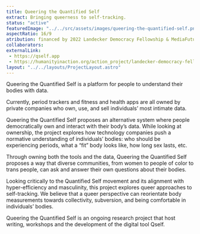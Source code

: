 ```yaml
---
title: Queering the Quantified Self
extract: Bringing queerness to self-tracking.
status: "active"
featuredImage: "../../src/assets/images/queering-the-quantified-self.png"
aspectRatio: 16/9
atribution: financed by 2022 Landecker Democracy Fellowship & MediaFutures
collaborators: 
externalLink:
 - https://qself.app
 - https://humanityinaction.org/action_project/landecker-democracy-fellowship-queering-the-quantified-self/
layout: "../../layouts/ProjectLayout.astro"
---
```


Queering the Quantified Self is a platform for people to understand their bodies with data.

Currently, period trackers and fitness and health apps are all owned by private companies who own, use, and sell individuals’ most intimate data.

Queering the Quantified Self proposes an alternative system where people democratically own and interact with their body’s data. While looking at ownership, the project explores how technology companies push a normative understanding of individuals’ bodies: who should be experiencing periods, what a “fit” body looks like, how long sex lasts, etc.

Through owning both the tools and the data, Queering the Quantified Self proposes a way that diverse communities, from women to people of color to trans people, can ask and answer their own questions about their bodies.

Looking critically to the Quantified Self movement and its alignment with hyper-efficiency and masculinity, this project explores queer approaches to self-tracking.  We believe that a queer perspective can reorientate body measurements towards collectivity, subversion, and being comfortable in individuals’ bodies.

Queering the Quantified Self is an ongoing research project that host writing, workshops and the development of the digital tool Qself.
